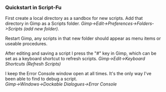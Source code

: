 ### Quickstart in Script-Fu

First create a local directory as a sandbox for new scripts. Add that directory in Gimp as a Scripts folder.
*Gimp->Edit->Preferences->Folders->Scripts (add new folder).*

Restart Gimp, any scripts in that new folder should appear as menu items
or useable procedures. 

After editing and saving a script I press the "#" key in Gimp, 
which can be set as a keyboard shortcut to refresh scripts.
*Gimp->Edit->Keyboard Shortcuts (Refresh Scripts)*

I keep the Error Console window open at all times.
It's the only way I've been able to find to debug a script.\
*Gimp->Windows->Dockable Dialogues->Error Console*
